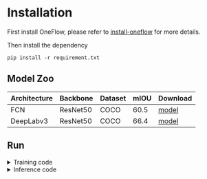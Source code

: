 # Installation
First install OneFlow, please refer to [install-oneflow](https://github.com/Oneflow-Inc/oneflow#install-oneflow) for more details.

Then install the dependency
```Shell
pip install -r requirement.txt
```

## Model Zoo
| Architecture| Backbone |Dataset | mIOU |  Download  |
|-------------|----------|--------|--------|--------------|
| FCN      | ResNet50 | COCO |60.5 | [model](https://oneflow-public.oss-cn-beijing.aliyuncs.com/model_zoo/flowvision/segmentation/FCN/fcn_resnet50_coco.zip)|
| DeepLabv3      | ResNet50 | COCO |66.4 | [model](https://oneflow-public.oss-cn-beijing.aliyuncs.com/model_zoo/flowvision/segmentation/DeepLabV3/deeplabv3_resnet50_coco.zip)|

## Run
<details>
<summary>Training code</summary>
We take the fcn as an example to show how to train the model.

```Shell
cd cv/detection
bash fcn_resnet50_coco/train.sh
```
</details>

<details>
<summary>Inference code</summary>
We take the fcn as an example to show how to test the model.

```Shell
cd cv/detection
bash fcn_resnet50_coco/infer.sh
```
</details>
